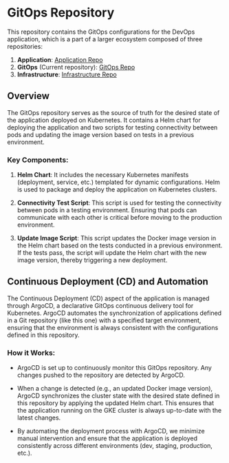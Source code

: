 # GitOps Repository

This repository contains the GitOps configurations for the DevOps application, which is a part of a larger ecosystem composed of three repositories:

1. **Application**: [Application Repo](https://github.com/BinyaminR/ci.env)
2. **GitOps** (Current repository): [GitOps Repo](https://github.com/BinyaminR/cd.env)
3. **Infrastructure**: [Infrastructure Repo](https://github.com/BinyaminR/Provision-Infrastructure-GKE)

## Overview

The GitOps repository serves as the source of truth for the desired state of the application deployed on Kubernetes. It contains a Helm chart for deploying the application and two scripts for testing connectivity between pods and updating the image version based on tests in a previous environment.

### Key Components:

1. **Helm Chart**: It includes the necessary Kubernetes manifests (deployment, service, etc.) templated for dynamic configurations. Helm is used to package and deploy the application on Kubernetes clusters.

2. **Connectivity Test Script**: This script is used for testing the connectivity between pods in a testing environment. Ensuring that pods can communicate with each other is critical before moving to the production environment.

3. **Update Image Script**: This script updates the Docker image version in the Helm chart based on the tests conducted in a previous environment. If the tests pass, the script will update the Helm chart with the new image version, thereby triggering a new deployment.

## Continuous Deployment (CD) and Automation

The Continuous Deployment (CD) aspect of the application is managed through ArgoCD, a declarative GitOps continuous delivery tool for Kubernetes. ArgoCD automates the synchronization of applications defined in a Git repository (like this one) with a specified target environment, ensuring that the environment is always consistent with the configurations defined in this repository.

### How it Works:

- ArgoCD is set up to continuously monitor this GitOps repository. Any changes pushed to the repository are detected by ArgoCD.

- When a change is detected (e.g., an updated Docker image version), ArgoCD synchronizes the cluster state with the desired state defined in this repository by applying the updated Helm chart. This ensures that the application running on the GKE cluster is always up-to-date with the latest changes.

- By automating the deployment process with ArgoCD, we minimize manual intervention and ensure that the application is deployed consistently across different environments (dev, staging, production, etc.).

